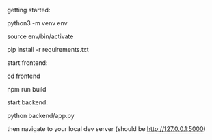 getting started:

python3 -m venv env

source env/bin/activate

pip install -r requirements.txt

start frontend:

cd frontend

npm run build

start backend:

python backend/app.py

then navigate to your local dev server (should be http://127.0.0.1:5000)
